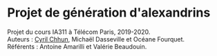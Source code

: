 # Projet de génération d'alexandrins  
Projet du cours IA311 à Télécom Paris, 2019-2020.  
Auteurs : [Cyril Chhun](https://cychhun.github.io/), Michaël Dasseville et Océane Fourquet.  
Référents : Antoine Amarilli et Valérie Beaudouin.

